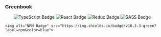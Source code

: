 ### Greenbook

<p align="center">
    <img alt="TypeScript Badge" src="https://img.shields.io/badge/TypeScript-007ACC?style=for-the-badge&logo=typescript&logoColor=white">
    <img alt="React Badge" src="https://img.shields.io/badge/React-20232A?style=for-the-badge&logo=react&logoColor=61DAFB">
    <img alt="Redux Badge" src="https://img.shields.io/badge/Redux-593D88?style=for-the-badge&logo=redux&logoColor=white">
    <img alt="SASS Badge" src="https://img.shields.io/badge/Sass-CC6699?style=for-the-badge&logo=sass&logoColor=white">

      
    <img alt="NPM Badge" src="https://img.shields.io/badge/v10.3.3-green?label=npm&color=blue">
</p>

<p>

</p>
